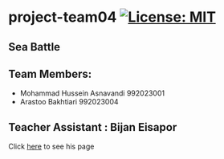 # project-team04 [![License: MIT](https://img.shields.io/badge/License-MIT-yellow.svg)](https://opensource.org/licenses/MIT)
## Sea Battle
## Team Members:
+ Mohammad Hussein Asnavandi 992023001
+ Arastoo Bakhtiari 992023004
## Teacher Assistant : Bijan Eisapor
Click [here](https://github.com/BijanKHU) to see his page
